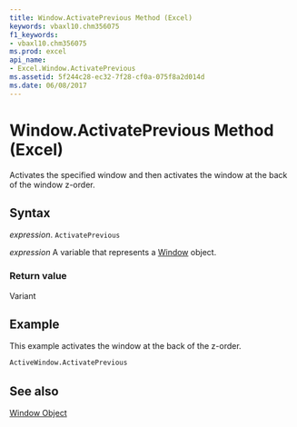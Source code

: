 ```yaml
---
title: Window.ActivatePrevious Method (Excel)
keywords: vbaxl10.chm356075
f1_keywords:
- vbaxl10.chm356075
ms.prod: excel
api_name:
- Excel.Window.ActivatePrevious
ms.assetid: 5f244c28-ec32-7f28-cf0a-075f8a2d014d
ms.date: 06/08/2017
---
```



# Window.ActivatePrevious Method (Excel)

Activates the specified window and then activates the window at the back of the window z-order.


## Syntax

 _expression_. `ActivatePrevious`

 _expression_ A variable that represents a [Window](./Excel.Window.md) object.


### Return value

Variant


## Example

This example activates the window at the back of the z-order.


```vb
ActiveWindow.ActivatePrevious
```


## See also


[Window Object](Excel.Window.md)

